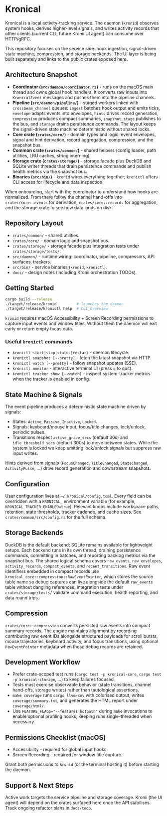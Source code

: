 # Kronical

Kronical is a local activity-tracking service. The daemon (`kronid`) observes
system hooks, derives higher-level signals, and writes activity records that
other clients (current CLI, future Kronii UI agent) can consume over HTTP/gRPC.

This repository focuses on the service side: hook ingestion, signal-driven
state machine, compression, and storage backends. The UI layer is being built
separately and links to the public crates exposed here.

## Architecture Snapshot

- **Coordinator (`src/daemon/coordinator.rs`)** - runs on the macOS main thread
  and owns global hook handlers. It converts raw inputs into `KronicalEvent`
  messages and pushes them into the pipeline channels.
- **Pipeline (`src/daemon/pipeline/`)** - staged workers linked with
  `crossbeam_channel` queues: `ingest` batches hook output and emits ticks,
  `envelope` adapts events into envelopes, `hints` drives record generation,
  `compression` produces compact summaries, `snapshot_stage` publishes to the
  bus, and `storage` drains persistence commands. The layout keeps the
  signal-driven state machine deterministic without shared locks.
- **Core crate (`crates/core/`)** - domain types and logic: event envelopes,
  signal and hint derivation, record aggregation, compression, and the snapshot
  bus.
- **Common crate (`crates/common/`)** - shared helpers (config loader, path
  utilities, LRU caches, string interning).
- **Storage crate (`crates/storage/`)** - storage facade plus DuckDB and
  SQLite writer threads that drain persistence commands and publish health
  metrics via the snapshot bus.
- **Binaries (`src/bin/`)** - `kronid` wires everything together; `kronictl`
  offers CLI access for lifecycle and data inspection.

When onboarding, start with the coordinator to understand how hooks are
normalized. From there follow the channel hand-offs into `crates/core::events`
for derivation, `crates/core::records` for aggregation, and the storage crate to
see how data lands on disk.

## Repository Layout

- `crates/common/` - shared utilities.
- `crates/core/` - domain logic and snapshot bus.
- `crates/storage/` - storage facade plus integration tests under
  `crates/storage/tests/`.
- `src/daemon/` - runtime wiring: coordinator, pipeline, compressors, API
  surfaces, trackers.
- `src/bin/` - service binaries (`kronid`, `kronictl`).
- `docs/` - design notes (including Kronii orchestration TODOs).

## Getting Started

```bash
cargo build --release
./target/release/kronid         # launches the daemon
./target/release/kronictl help  # CLI overview
```

`kronid` requires macOS Accessibility + Screen Recording permissions to capture
input events and window titles. Without them the daemon will exit early or
return empty focus data.

### Useful `kronictl` commands

- `kronictl start|stop|status|restart` - daemon lifecycle.
- `kronictl snapshot [--pretty]` - fetch the latest snapshot via HTTP.
- `kronictl watch [--pretty]` - follow snapshot updates (SSE).
- `kronictl monitor` - interactive terminal UI (press `q` to quit).
- `kronictl tracker show [--watch]` - inspect system-tracker metrics when the
  tracker is enabled in config.

## State Machine & Signals

The event pipeline produces a deterministic state machine driven by signals:

- States: `Active`, `Passive`, `Inactive`, `Locked`.
- Signals: keyboard/mouse input, focus/title changes, lock/unlock, periodic
  pulses.
- Transitions respect `active_grace_secs` (default 30s) and
  `idle_threshold_secs` (default 300s) to move between states. While the system
  is locked we keep emitting lock/unlock signals but suppress raw input writes.

Hints derived from signals (`FocusChanged`, `TitleChanged`, `StateChanged`,
`ActivityPulse`, ...) drive record generation and downstream snapshots.

## Configuration

User configuration lives at `~/.kronical/config.toml`. Every field can be
overridden with a `KRONICAL_` environment variable (for example,
`KRONICAL_TRACKER_ENABLED=true`). Relevant knobs include workspace paths,
retention, state thresholds, tracker cadence, and cache sizes. See
`crates/common/src/config.rs` for the full schema.

## Storage Backends

DuckDB is the default backend; SQLite remains available for lightweight setups.
Each backend runs in its own thread, draining persistence commands, committing
in batches, and reporting backlog metrics via the snapshot bus. The shared
logical schema covers `raw_events`, `raw_envelopes`, `activity_records`,
`compact_events`, and `recent_transitions`. Raw event identifiers embedded in
compact records use `kronical_core::compression::RawEventPointer`, which stores
the source table name so debug captures can live alongside the default
`raw_events` table without dangling references. Integration tests under
`crates/storage/tests/` validate command execution, health reporting, and data
round trips.

## Compression

`crates/core::compression` converts persisted raw events into compact summary
records. The engine maintains alignment by recording contributing raw event IDs
alongside structured payloads for scroll bursts, mouse trajectories, keyboard
activity, and focus transitions, using optional `RawEventPointer` metadata when
those debug records are retained.

## Development Workflow

- Prefer crate-scoped test runs (`cargo test -p kronical-core`,
  `cargo test -p kronical-storage`, ...) to keep failures focused.
- Tests must exercise observable behavior (state transitions, channel hand-offs,
  storage writes) rather than tautological assertions.
- `make coverage` runs `cargo llvm-cov` with colorised output, writes
  `coverage/summary.txt`, and generates the HTML report under
  `coverage/html/`.
- Use `FEATURE_FLAGS="--features hotpath"` during `make` invocations to enable
  optional profiling hooks, keeping runs single-threaded when necessary.

## Permissions Checklist (macOS)

- Accessibility - required for global input hooks.
- Screen Recording - required for window title capture.

Grant both permissions to `kronid` (or the terminal hosting it) before starting
the daemon.

## Support & Next Steps

Active work targets the service pipeline and storage coverage. Kronii (the UI
agent) will depend on the crates surfaced here once the API stabilises. Track
ongoing refactor plans in `docs/todo`.
